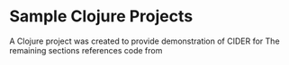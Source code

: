 # Sample Clojure Projects

A Clojure project was created to provide demonstration of CIDER for 
The remaining sections references code from 